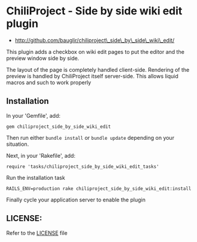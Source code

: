 # ChiliProject - Side by side wiki edit plugin

* http://github.com/bauglir/chiliproject\_side\_by\_side\_wiki\_edit/

This plugin adds a checkbox on wiki edit pages to put the editor and the
preview window side by side.

The layout of the page is completely handled client-side. Rendering of
the preview is handled by ChiliProject itself server-side. This allows
liquid macros and such to work properly

## Installation

In your 'Gemfile', add:
```
gem chiliproject_side_by_side_wiki_edit
```

Then run either `bundle install` or `bundle update` depending on your situation.

Next, in your 'Rakefile', add:
```
require 'tasks/chiliproject_side_by_side_wiki_edit_tasks'
```

Run the installation task
```
RAILS_ENV=production rake chiliproject_side_by_side_wiki_edit:install
```

Finally cycle your application server to enable the plugin

## LICENSE:

Refer to the [LICENSE](https://github.com/bauglir/chiliproject_side_by_side_wiki_edit/blob/master/LICENSE) file
